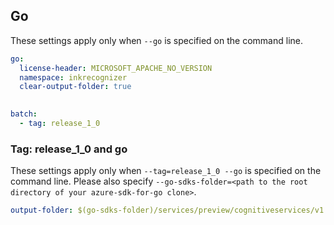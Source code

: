 ## Go

These settings apply only when `--go` is specified on the command line.

```yaml $(go)
go:
  license-header: MICROSOFT_APACHE_NO_VERSION
  namespace: inkrecognizer
  clear-output-folder: true
  
```

```yaml $(go) && $(multiapi)
batch:
  - tag: release_1_0

```
### Tag: release_1_0 and go

These settings apply only when `--tag=release_1_0 --go` is specified on the command line.
Please also specify `--go-sdks-folder=<path to the root directory of your azure-sdk-for-go clone>`.

```yaml $(tag) == 'release_1_0' && $(go)
output-folder: $(go-sdks-folder)/services/preview/cognitiveservices/v1.0/$(namespace)
```
